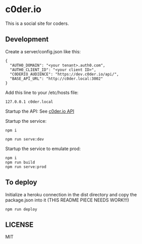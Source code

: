 # c0der.io 
This is a social site for coders.

## Development
Create a server/config.json like this:
```
{
  "AUTH0_DOMAIN": "<your tenant>.auth0.com",
  "AUTH0_CLIENT_ID": "<your client ID>",
  "C0DERIO_AUDIENCE": "https://dev.c0der.io/api/",
  "BASE_API_URL": "http://c0der.local:3002"
}
```

Add this line to your /etc/hosts file:
```
127.0.0.1 c0der.local
```

Startup the API:
See [c0der.io API](https://github.com/c0derio/c0der.io-api)

Startup the service:
```
npm i

npm run serve:dev
```

Startup the service to emulate prod:
```
npm i
npm run build
npm run serve:prod
```

## To deploy
Initialize a heroku connection in the dist directory and copy the package.json into it (THIS README PIECE NEEDS WORK!!!)

```
npm run deploy
```

## LICENSE
MIT
